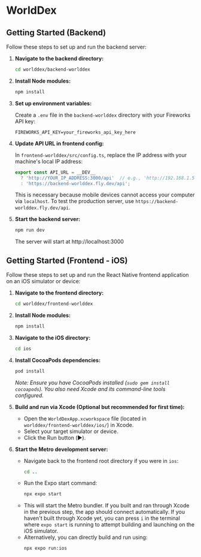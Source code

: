 # WorldDex

## Getting Started (Backend)

Follow these steps to set up and run the backend server:

1. **Navigate to the backend directory:**

   ```bash
   cd worlddex/backend-worlddex
   ```

2. **Install Node modules:**

   ```bash
   npm install
   ```

3. **Set up environment variables:**

   Create a `.env` file in the `backend-worlddex` directory with your Fireworks API key:

   ```
   FIREWORKS_API_KEY=your_fireworks_api_key_here
   ```

4. **Update API URL in frontend config:**

   In `frontend-worlddex/src/config.ts`, replace the IP address with your machine's local IP address:

   ```typescript
   export const API_URL = __DEV__ 
     ? 'http://YOUR_IP_ADDRESS:3000/api'  // e.g., 'http://192.168.1.5:3000/api'
     : 'https://backend-worlddex.fly.dev/api';
   ```

   This is necessary because mobile devices cannot access your computer via `localhost`.
   To test the production server, use `https://backend-worlddex.fly.dev/api`.

5. **Start the backend server:**

   ```bash
   npm run dev
   ```

   The server will start at http://localhost:3000

## Getting Started (Frontend - iOS)

Follow these steps to set up and run the React Native frontend application on an iOS simulator or device:

1.  **Navigate to the frontend directory:**

    ```bash
    cd worlddex/frontend-worlddex
    ```

2.  **Install Node modules:**

    ```bash
    npm install
    ```

3.  **Navigate to the iOS directory:**

    ```bash
    cd ios
    ```

4.  **Install CocoaPods dependencies:**

    ```bash
    pod install
    ```

    _Note: Ensure you have CocoaPods installed (`sudo gem install cocoapods`). You also need Xcode and its command-line tools configured._

5.  **Build and run via Xcode (Optional but recommended for first time):**

    - Open the `WorldDexApp.xcworkspace` file (located in `worlddex/frontend-worlddex/ios/`) in Xcode.
    - Select your target simulator or device.
    - Click the Run button (▶︎).

6.  **Start the Metro development server:**
    - Navigate back to the frontend root directory if you were in `ios`:
      ```bash
      cd ..
      ```
    - Run the Expo start command:
      ```bash
      npx expo start
      ```
    - This will start the Metro bundler. If you built and ran through Xcode in the previous step, the app should connect automatically. If you haven't built through Xcode yet, you can press `i` in the terminal where `expo start` is running to attempt building and launching on the iOS simulator.
    - Alternatively, you can directly build and run using:
      ```bash
      npx expo run:ios
      ```
